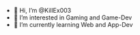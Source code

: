 - 👋 Hi, I’m @KillEx003
- 👀 I’m interested in Gaming and Game-Dev
- 🌱 I’m currently learning Web and App-Dev
<!---
KillEx003/KillEx003 is a ✨ special ✨ repository because its `README.md` (this file) appears on your GitHub profile.
You can click the Preview link to take a look at your changes.
--->
